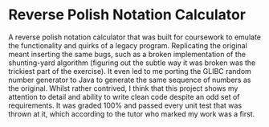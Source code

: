 # Reverse Polish Notation Calculator
A reverse polish notation calculator that was built for coursework to emulate the functionality and quirks of a legacy program. Replicating the original meant inserting the same bugs, such as a broken implementation of the shunting-yard algorithm (figuring out the subtle way it was broken was the trickiest part of the exercise). It even led to me porting the GLIBC random number generator to Java to generate the same sequence of numbers as the original. Whilst rather contrived, I think that this project shows my attention to detail and ability to write clean code despite an odd set of requirements. It was graded 100% and passed every unit test that was thrown at it, which according to the tutor who marked my work was a first.
